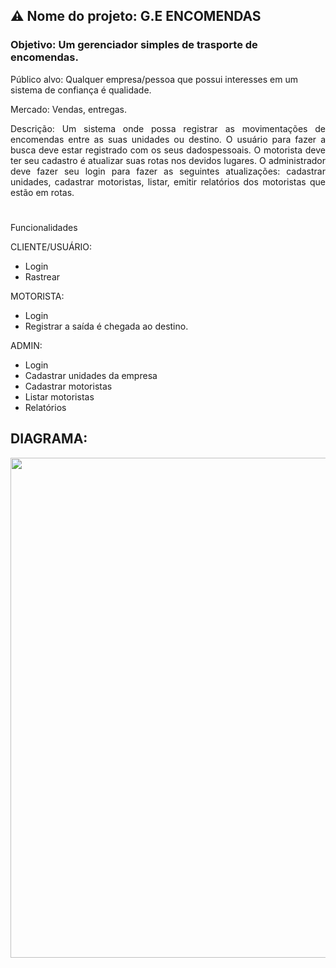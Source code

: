 ## ⚠️ Nome do projeto: G.E ENCOMENDAS

### Objetivo: Um gerenciador simples de trasporte de encomendas.

Público alvo: Qualquer empresa/pessoa que possui interesses em um sistema de confiança é qualidade.

Mercado: Vendas, entregas.

<p align="justify">Descrição: Um sistema onde possa registrar as movimentações de encomendas entre as suas unidades ou destino. 
O usuário para fazer a busca deve estar registrado com os seus dadospessoais. O motorista deve ter seu 
cadastro é atualizar suas rotas nos devidos lugares. O administrador deve fazer seu login para fazer as 
seguintes atualizações: cadastrar unidades, cadastrar motoristas, listar, emitir relatórios dos motoristas que
estão em rotas.
</p>
<h1></h1>
Funcionalidades

CLIENTE/USUÁRIO:
+ Login
+ Rastrear

MOTORISTA:
+ Login
+ Registrar a saída é chegada ao destino.

ADMIN:
+ Login
+ Cadastrar unidades da empresa
+ Cadastrar motoristas
+ Listar motoristas
+ Relatórios

## DIAGRAMA:

<div align="Center">
  <img src="https://user-images.githubusercontent.com/22598762/120266281-f4ddb780-c277-11eb-94cb-6f07a866e770.png" width="800px">
  </div>


